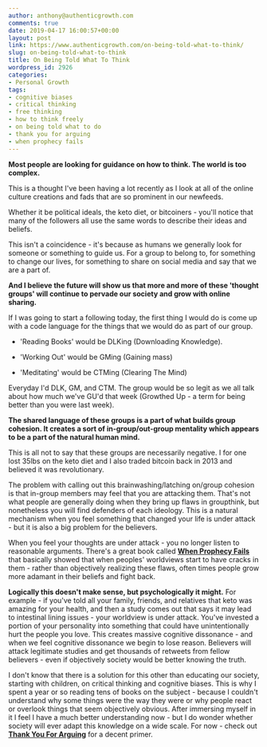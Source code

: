 ```yaml
---
author: anthony@authenticgrowth.com
comments: true
date: 2019-04-17 16:00:57+00:00
layout: post
link: https://www.authenticgrowth.com/on-being-told-what-to-think/
slug: on-being-told-what-to-think
title: On Being Told What To Think
wordpress_id: 2926
categories:
- Personal Growth
tags:
- cognitive biases
- critical thinking
- free thinking
- how to think freely
- on being told what to do
- thank you for arguing
- when prophecy fails
---
```


**Most people are looking for guidance on how to think. The world is too complex.**




This is a thought I've been having a lot recently as I look at all of the online culture creations and fads that are so prominent in our newfeeds.




Whether it be political ideals, the keto diet, or bitcoiners - you'll notice that many of the followers all use the same words to describe their ideas and beliefs.




This isn't a coincidence - it's because as humans we generally look for someone or something to guide us. For a group to belong to, for something to change our lives, for something to share on social media and say that we are a part of.




**And I believe the future will show us that more and more of these 'thought groups' will continue to pervade our society and grow with online sharing.**




If I was going to start a following today, the first thing I would do is come up with a code language for the things that we would do as part of our group.






 	
  * 'Reading Books' would be DLKing (Downloading Knowledge).

 	
  * 'Working Out' would be GMing (Gaining mass)

 	
  * 'Meditating' would be CTMing (Clearing The Mind)




Everyday I'd DLK, GM, and CTM. The group would be so legit as we all talk about how much we've GU'd that week (Growthed Up - a term for being better than you were last week).




**The shared language of these groups is a part of what builds group cohesion. It creates a sort of in-group/out-group mentality which appears to be a part of the natural human mind.**




This is all not to say that these groups are necessarily negative. I for one lost 35lbs on the keto diet and I also traded bitcoin back in 2013 and believed it was revolutionary.




The problem with calling out this brainwashing/latching on/group cohesion is that in-group members may feel that you are attacking them. That's not what people are generally doing when they bring up flaws in groupthink, but nonetheless you will find defenders of each ideology. This is a natural mechanism when you feel something that changed your life is under attack - but it is also a big problem for the believers.




When you feel your thoughts are under attack - you no longer listen to reasonable arguments. There's a great book called **[When Prophecy Fails](https://amzn.to/2XeigYB)** that basically showed that when peoples' worldviews start to have cracks in them - rather than objectively realizing these flaws, often times people grow more adamant in their beliefs and fight back.




**Logically this doesn't make sense, but psychologically it might.** For example - if you've told all your family, friends, and relatives that keto was amazing for your health, and then a study comes out that says it may lead to intestinal lining issues - your worldview is under attack. You've invested a portion of your personality into something that could have unintentionally hurt the people you love. This creates massive cognitive dissonance - and when we feel cognitive dissonance we begin to lose reason. Believers will attack legitimate studies and get thousands of retweets from fellow believers - even if objectively society would be better knowing the truth.




I don't know that there is a solution for this other than educating our society, starting with children, on critical thinking and cognitive biases. This is why I spent a year or so reading tens of books on the subject - because I couldn't understand why some things were the way they were or why people react or overlook things that seem objectively obvious. After immersing myself in it I feel I have a much better understanding now - but I do wonder whether society will ever adapt this knowledge on a wide scale. For now - check out [**Thank You For Arguing**](https://amzn.to/2XcgaII) for a decent primer.
